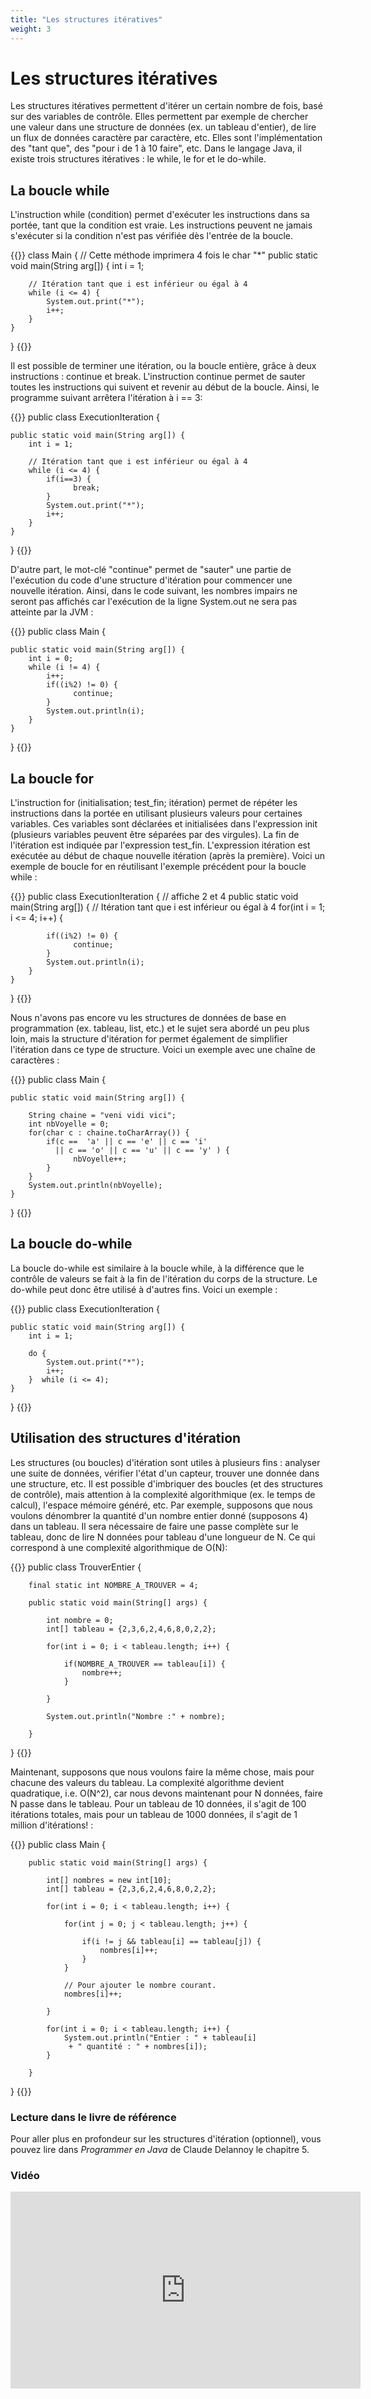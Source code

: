```yaml
---
title: "Les structures itératives"
weight: 3
---
```


# Les structures itératives


<p>Les structures itératives permettent d'itérer un certain nombre de fois, basé sur des variables de contrôle. Elles permettent par exemple de chercher une valeur dans une structure de données (ex. un tableau d'entier), de lire un flux de données caractère par caractère, etc. Elles sont l'implémentation des "tant que", des "pour i de 1 à 10 faire", etc. Dans le langage Java, il existe trois structures itératives : le while, le for et le do-while.</p>

<p><a id="intro" name="section1"></a></p>

## La boucle while

<p>L'instruction while (condition) permet d'exécuter les instructions dans sa portée, tant que la condition est vraie. Les instructions peuvent ne jamais s'exécuter si la condition n'est pas vérifiée dès l'entrée de la boucle.</p>


{{<inlineJava path="Main.java" lang="java" >}}
class Main {
    // Cette méthode imprimera 4 fois le char "*"
    public static void main(String arg[]) {
        int i = 1;

        // Itération tant que i est inférieur ou égal à 4
        while (i <= 4) {       
            System.out.print("*");
            i++;
        }
    }
}
{{</inlineJava>}}


<p>Il est possible de terminer une itération, ou la boucle entière, grâce à deux instructions : continue et break. L'instruction continue permet de sauter toutes les instructions qui suivent et revenir au début de la boucle. Ainsi, le programme suivant arrêtera l'itération à i == 3:</p>

{{<inlineJava path="ExecutionIteration.java" lang="java" >}}
public class ExecutionIteration {

    public static void main(String arg[]) {
        int i = 1;

        // Itération tant que i est inférieur ou égal à 4
        while (i <= 4) {
            if(i==3) {
                  break;
            }       
            System.out.print("*");
            i++;
        }
    }
}
{{</inlineJava>}}

<p>D'autre part, le mot-clé "continue" permet de "sauter" une partie de l'exécution du code d'une structure d'itération pour commencer une nouvelle itération. Ainsi, dans le code suivant, les nombres impairs ne seront pas affichés car l'exécution de la ligne System.out ne sera pas atteinte par la JVM :</p>


{{<inlineJava path="Main.java" lang="java" >}}
public class Main {

    public static void main(String arg[]) {
        int i = 0;
        while (i != 4) {
            i++;
            if((i%2) != 0) {
                  continue;
            }       
            System.out.println(i);
        }
    }
}
{{</inlineJava>}}


<p><a id="intro" name="section2"></a></p>

## La boucle for

<p>L'instruction for (initialisation; test_fin; itération) permet de répéter les instructions dans la portée en utilisant plusieurs valeurs pour certaines variables. Ces variables sont déclarées et initialisées dans l'expression init (plusieurs variables peuvent être séparées par des virgules). La fin de l'itération est indiquée par l'expression test_fin. L'expression itération est exécutée au début de chaque nouvelle itération (après la première). Voici un exemple de boucle for en réutilisant l'exemple précédent pour la boucle while :</p> 

{{<inlineJava path="ExecutionIteration.java" lang="java" >}}
public class ExecutionIteration {
    // affiche 2 et 4
    public static void main(String arg[]) {
        // Itération tant que i est inférieur ou égal à 4
        for(int i = 1; i <= 4; i++) {

            if((i%2) != 0) {
                  continue;
            }
            System.out.println(i);
        }
    }
}
{{</inlineJava>}}

<p>Nous n'avons pas encore vu les structures de données de base en programmation (ex. tableau, list, etc.) et le sujet sera abordé un peu plus loin, mais la structure d'itération for permet également de simplifier l'itération dans ce type de structure. Voici un exemple avec une chaîne de caractères :</p>


{{<inlineJava path="Main.java" lang="java" >}}
public class Main {

    public static void main(String arg[]) {

        String chaine = "veni vidi vici";
        int nbVoyelle = 0;
        for(char c : chaine.toCharArray()) {
            if(c ==  'a' || c == 'e' || c == 'i' 
              || c == 'o' || c == 'u' || c == 'y' ) {
                  nbVoyelle++;
            }       
        }
        System.out.println(nbVoyelle);
    }
}
{{</inlineJava>}}

<p><a id="intro" name="section3"></a></p>

## La boucle do-while

<p>La boucle do-while est similaire à la boucle while, à la différence que le contrôle de valeurs se fait à la fin de l'itération du corps de la structure. Le do-while peut donc être utilisé à d'autres fins. Voici un exemple :</p>

{{<inlineJava path="ExecutionIteration.java" lang="java" >}}
public class ExecutionIteration {

    public static void main(String arg[]) {
        int i = 1;

        do {       
            System.out.print("*");
            i++;
        }  while (i <= 4);
    }
}
{{</inlineJava>}}

<p><a id="intro" name="section4"></a></p>

## Utilisation des structures d'itération

<p>Les structures (ou boucles) d'itération sont utiles à plusieurs fins : analyser une suite de données, vérifier l'état d'un capteur, trouver une donnée dans une structure, etc. Il est possible d'imbriquer des boucles (et des structures de contrôle), mais attention à la complexité algorithmique (ex. le temps de calcul), l'espace mémoire généré, etc. Par exemple, supposons que nous voulons dénombrer la quantité d'un nombre entier donné (supposons 4) dans un tableau. Il sera nécessaire de faire une passe complète sur le tableau, donc de lire N données pour tableau d'une longueur de N. Ce qui correspond à une complexité algorithmique de O(N):</p>

{{<inlineJava path="TrouverEntier.java" lang="java" >}}
public class TrouverEntier {
    
        final static int NOMBRE_A_TROUVER = 4;
    
        public static void main(String[] args) {
            
            int nombre = 0;
            int[] tableau = {2,3,6,2,4,6,8,0,2,2};
            
            for(int i = 0; i < tableau.length; i++) {
                
                if(NOMBRE_A_TROUVER == tableau[i]) {
                    nombre++;
                }
                
            }
            
            System.out.println("Nombre :" + nombre);
            
        }
}
{{</inlineJava>}}

<p>Maintenant, supposons que nous voulons faire la même chose, mais pour chacune des valeurs du tableau. La complexité algorithme devient quadratique, i.e. O(N^2), car nous devons maintenant pour N données, faire N passe dans le tableau. Pour un tableau de 10 données, il s'agit de 100 itérations totales, mais pour un tableau de 1000 données, il s'agit de 1 million d'itérations! : </p>


{{<inlineJava path="Main.java" lang="java" >}}
public class Main {  
    
        public static void main(String[] args) {
            
            int[] nombres = new int[10];
            int[] tableau = {2,3,6,2,4,6,8,0,2,2};
                  
            for(int i = 0; i < tableau.length; i++) {
                
                for(int j = 0; j < tableau.length; j++) {
                    
                    if(i != j && tableau[i] == tableau[j]) {
                        nombres[i]++;
                    }
                }
                
                // Pour ajouter le nombre courant.
                nombres[i]++;
                
            }
            
            for(int i = 0; i < tableau.length; i++) {
                System.out.println("Entier : " + tableau[i] 
                 + " quantité : " + nombres[i]);
            }
            
        }
}
{{</inlineJava>}}


### Lecture dans le livre de référence

<p>Pour aller plus en profondeur sur les structures d'itération (optionnel), vous pouvez lire dans <em>Programmer en Java</em> de Claude Delannoy le chapitre 5.</p>


### Vidéo

<iframe width="560" height="315" src="https://www.youtube.com/embed/oHOXE9h3t_A" frameborder="0" allow="accelerometer; autoplay; clipboard-write; encrypted-media; gyroscope; picture-in-picture" allowfullscreen></iframe>